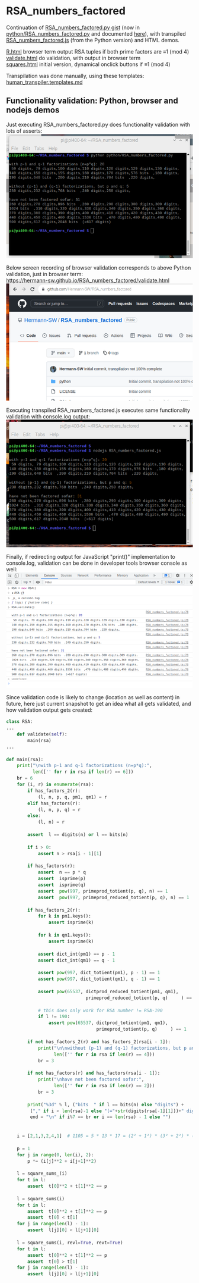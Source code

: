 # RSA_numbers_factored

Continuation of [RSA_numbers_factored.py gist](https://gist.github.com/Hermann-SW/839dfe6002810d404e3f0fe1808a6333) (now in [python/RSA_numbers_factored.py](python/RSA_numbers_factored.py) and documented [here](python/README.md)), with transpiled [RSA_numbers_factored.js](RSA_numbers_factored.js) (from the Python version) and HTML demos.

[R.html](R.html)  browser term output RSA tuples if both prime factors are ≡1 (mod 4)  
[validate.html](validate.html)  do validation, with output in browser term  
[squares.html](squares.html)  initial version, dynamical onclick buttons if ≡1 (mod 4)  

Transpilation was done manually, using these templates:  
[human_transpiler.templates.md](human_transpiler.templates.md)  

## Functionality validation: Python, browser and nodejs demos 

Just executing RSA_numbers_factored.py does functionality validation with lots of asserts:  
![python.validation.png](python.validation.png)

Below screen recording of browser validation corresponds to above Python validation, just in browser term:  
https://hermann-sw.github.io/RSA_numbers_factored/validate.html  
![Peek_2022-12-18_22-29.gif](Peek_2022-12-18_22-29.gif)

Executing transpiled RSA_numbers_factored.js executes same functionality validation with console.log output:  
![nodejs.validation.png](nodejs.validation.png)

Finally, if redirecting output for JavaScript "print()" implementation to console.log, validation can be done in developer tools browser console as well:  
![browser_console.validation.png](browser_console.validation.png)

Since validation code is likely to change (location as well as content) in future, here just current snapshot to get an idea what all gets validated, and how validation output gets created:  
```python
class RSA:
...
    def validate(self):
        main(rsa)
...

def main(rsa):
    print("\nwith p-1 and q-1 factorizations (n=p*q):",
          len(['' for r in rsa if len(r) == 6]))
    br = 6
    for (i, r) in enumerate(rsa):
        if has_factors_2(r):
            (l, n, p, q, pm1, qm1) = r
        elif has_factors(r):
            (l, n, p, q) = r
        else:
            (l, n) = r

        assert  l == digits(n) or l == bits(n)

        if i > 0:
            assert n > rsa[i - 1][1]

        if has_factors(r):
            assert  n == p * q
            assert  isprime(p)
            assert  isprime(q)
            assert  pow(997, primeprod_totient(p, q), n) == 1
            assert  pow(997, primeprod_reduced_totient(p, q), n) == 1

        if has_factors_2(r):
            for k in pm1.keys():
                assert isprime(k)

            for k in qm1.keys():
                assert isprime(k)

            assert dict_int(pm1) == p - 1
            assert dict_int(qm1) == q - 1

            assert pow(997, dict_totient(pm1), p - 1) == 1 
            assert pow(997, dict_totient(qm1), q - 1) == 1 

            assert pow(65537, dictprod_reduced_totient(pm1, qm1),
                              primeprod_reduced_totient(p, q)     ) == 1 

            # this does only work for RSA number != RSA-190
            if l != 190:
                assert pow(65537, dictprod_totient(pm1, qm1),
                                  primeprod_totient(p, q)     ) == 1 

        if not has_factors_2(r) and has_factors_2(rsa[i - 1]):
            print("\n\nwithout (p-1) and (q-1) factorizations, but p and q:",
                  len(['' for r in rsa if len(r) == 4]))
            br = 3

        if not has_factors(r) and has_factors(rsa[i - 1]):
            print("\nhave not been factored sofar:", 
                  len(['' for r in rsa if len(r) == 2]))
            br = 3

        print("%3d" % l, ("bits  " if l == bits(n) else "digits") +
         ("," if i < len(rsa)-1 else "(="+str(digits(rsa[-1][1]))+" digits)\n"),
         end = "\n" if i%7 == br or i == len(rsa) - 1 else "")


    i = [2,1,3,2,4,1]  # 1105 = 5 * 13 * 17 = (2² + 1²) * (3² + 2²) * (4² + 1²)

    p = 1
    for j in range(0, len(i), 2):
        p *= (i[j]**2 + i[j+1]**2)

    l = square_sums_(i)
    for t in l:
        assert  t[0]**2 + t[1]**2 == p

    l = square_sums(i)
    for t in l:
        assert  t[0]**2 + t[1]**2 == p
        assert  t[0] < t[1]
    for j in range(len(l) - 1):
        assert  l[j][0] < l[j+1][0]

    l = square_sums(i, revl=True, revt=True)
    for t in l:
        assert  t[0]**2 + t[1]**2 == p
        assert  t[0] > t[1]
    for j in range(len(l) - 1):
        assert  l[j][0] > l[j+1][0]
```
